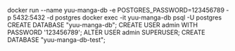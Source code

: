 docker run --name yuu-manga-db -e POSTGRES_PASSWORD=123456789 -p 5432:5432 -d postgres
docker exec -it yuu-manga-db psql -U postgres
CREATE DATABASE "yuu-manga-db";
CREATE USER admin WITH PASSWORD '123456789';
ALTER USER admin SUPERUSER;
CREATE DATABASE "yuu-manga-db-test";
